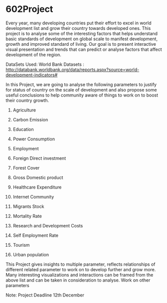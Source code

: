 # 602Project
Every year, many developing countries put their effort to excel in world development list and grow their country towards developed ones. This project is to analyse some of the interesting factors that helps understand basic standards of development on global scale to manifest development, growth and improved standard of living. Our goal is to present interactive visual presentation and trends that can predict or analyse factors that affect development of the region. 

DataSets Used:   World Bank Datasets : http://databank.worldbank.org/data/reports.aspx?source=world-development-indicators#


In this Project, we are going to analyse the following parameters to justify for status of country on the scale of development and also propose some useful conclusions to help community aware of things to work on to boost their country growth.


1. Agriculture

2. Carbon Emission

3. Education

4. Power Consumption

5. Employment

6. Foreign Direct investment

7. Forest Cover

8. Gross Domestic product

9. Healthcare Expenditure

10. Internet Community

11. Migrants Stock

12. Mortality Rate

13. Research and Development Costs

14. Self Employment Rate

15. Tourism 

16. Urban population


This Project gives insights to multiple parameter, reflects relationships of different related parameter to work on to develop further and grow more. Many interesting visualizations and interactions can be framed from the above list and can be taken in consideration to analyse. Work on other parameters

Note: Project Deadline 12th December



